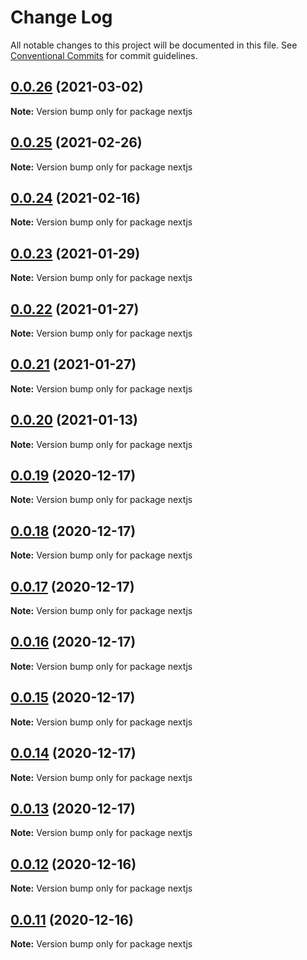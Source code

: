 # Change Log

All notable changes to this project will be documented in this file.
See [Conventional Commits](https://conventionalcommits.org) for commit guidelines.

## [0.0.26](https://github.com/Corejam/Corejam/compare/nextjs@0.0.25...nextjs@0.0.26) (2021-03-02)

**Note:** Version bump only for package nextjs





## [0.0.25](https://github.com/Corejam/Corejam/compare/nextjs@0.0.24...nextjs@0.0.25) (2021-02-26)

**Note:** Version bump only for package nextjs





## [0.0.24](https://github.com/Corejam/Corejam/compare/nextjs@0.0.23...nextjs@0.0.24) (2021-02-16)

**Note:** Version bump only for package nextjs





## [0.0.23](https://github.com/Corejam/Corejam/compare/nextjs@0.0.22...nextjs@0.0.23) (2021-01-29)

**Note:** Version bump only for package nextjs





## [0.0.22](https://github.com/Corejam/Corejam/compare/nextjs@0.0.21...nextjs@0.0.22) (2021-01-27)

**Note:** Version bump only for package nextjs





## [0.0.21](https://github.com/Corejam/Corejam/compare/nextjs@0.0.20...nextjs@0.0.21) (2021-01-27)

**Note:** Version bump only for package nextjs





## [0.0.20](https://github.com/Corejam/Corejam/compare/nextjs@0.0.19...nextjs@0.0.20) (2021-01-13)

**Note:** Version bump only for package nextjs





## [0.0.19](https://github.com/Corejam/Corejam/compare/nextjs@0.0.18...nextjs@0.0.19) (2020-12-17)

**Note:** Version bump only for package nextjs





## [0.0.18](https://github.com/Corejam/Corejam/compare/nextjs@0.0.13...nextjs@0.0.18) (2020-12-17)

**Note:** Version bump only for package nextjs





## [0.0.17](https://github.com/Corejam/Corejam/compare/nextjs@0.0.16...nextjs@0.0.17) (2020-12-17)

**Note:** Version bump only for package nextjs





## [0.0.16](https://github.com/Corejam/Corejam/compare/nextjs@0.0.15...nextjs@0.0.16) (2020-12-17)

**Note:** Version bump only for package nextjs





## [0.0.15](https://github.com/Corejam/Corejam/compare/nextjs@0.0.14...nextjs@0.0.15) (2020-12-17)

**Note:** Version bump only for package nextjs





## [0.0.14](https://github.com/Corejam/Corejam/compare/nextjs@0.0.13...nextjs@0.0.14) (2020-12-17)

**Note:** Version bump only for package nextjs





## [0.0.13](https://github.com/Corejam/Corejam/compare/nextjs@0.0.10...nextjs@0.0.13) (2020-12-17)

**Note:** Version bump only for package nextjs





## [0.0.12](https://github.com/Corejam/Corejam/compare/nextjs@0.0.10...nextjs@0.0.12) (2020-12-16)

**Note:** Version bump only for package nextjs





## [0.0.11](https://github.com/Corejam/Corejam/compare/nextjs@0.0.10...nextjs@0.0.11) (2020-12-16)

**Note:** Version bump only for package nextjs
